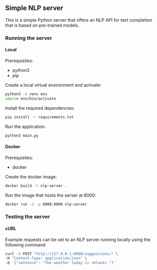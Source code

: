 
## Simple NLP server

This is a simple Python server that offers an NLP API for text completion that is based on pre-trained models.

### Running the server

#### Local

Prerequisites:
- python3
- pip

Create a local virtual environment and activate:

```bash
python3 -m venv env
source env/bin/activate
```

Install the required dependencies:
```bash
pip install -r requirements.txt
```

Run the application:
```bash
python3 main.py
```

#### Docker

Prerequisites:
- docker

Create the docker image:
```bash
docker build -t nlp-server .
```

Run the image that hosts the server at 8000:
```bash
docker run -d -p 8000:8000 nlp-server
```

### Testing the server

#### cURL

Example requests can be set to an NLP server running locally using the following command:
```bash
curl -X POST "http://127.0.0.1:8000/suggestions/" \
-H "Content-Type: application/json" \
-d '{"sentence": "The weather today is <blank>."}'
```
